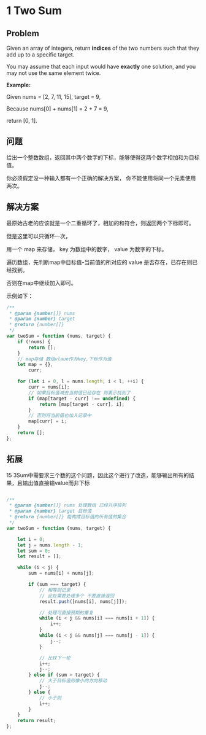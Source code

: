 # 1 Two Sum

## Problem

Given an array of integers, return **indices** of the two numbers such that they add up to a specific target.

You may assume that each input would have **exactly** one solution, and you may not use the same element twice.

**Example:**

Given nums = [2, 7, 11, 15], target = 9,

Because nums[0] + nums[1] = 2 + 7 = 9,

return [0, 1].

## 问题

给出一个整数数组，返回其中两个数字的下标，能够使得这两个数字相加和为目标值。

你必须假定没一种输入都有一个正确的解决方案， 你不能使用将同一个元素使用两次。

## 解决方案

最原始古老的应该就是一个二重循环了，相加的和符合，则返回两个下标即可。

但是这里可以只循环一次，

用一个 map 来存储， key 为数组中的数字， value 为数字的下标。

遍历数组，先判断map中目标值-当前值的所对应的 value 是否存在，已存在则已经找到。

否则在map中继续加入即可。

示例如下：

```js
/**
 * @param {number[]} nums
 * @param {number} target
 * @return {number[]}
 */
var twoSum = function (nums, target) {
    if (!nums) {
        return [];
    }
    // map存储 数组vlaue作为key,下标作为值
    let map = {},
        curr;

    for (let i = 0, l = nums.length; i < l; ++i) {
        curr = nums[i];
        // 如果目标值减去当前值已经存在 则表示找到了
        if (map[target - curr] !== undefined) {
            return [map[target - curr], i];
        }
        // 否则将当前值也加入记录中
        map[curr] = i;
    }
    return [];
};
```

## 拓展

15 3Sum中需要求三个数的这个问题，因此这个进行了改造，能够输出所有的结果，且输出值直接输value而非下标

```js

/**
 * @param {number[]} nums 处理数组 已经升序排列
 * @param {number} target 目标值
 * @return {number[]} 能构成目标值的所有值的集合
 */
var twoSum = function (nums, target) {

    let i = 0;
    let j = nums.length - 1;
    let sum = 0;
    let result = [];

    while (i < j) {
        sum = nums[i] + nums[j];

        if (sum === target) {
            // 相等则记录
            // 此处需要处理多个 不要直接返回
            result.push([nums[i], nums[j]]);

            // 处理可直接预期的重复
            while (i < j && nums[i] === nums[i + 1]) {
                i++;
            }
            while (i < j && nums[j] === nums[j - 1]) {
                j--;
            }

            // 比较下一轮
            i++;
            j--;
        } else if (sum > target) {
            // 大于目标值则像小的方向移动
            j--;
        } else {
            // 小于则
            i++;
        }
    }
    return result;
};
```
